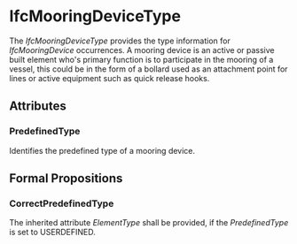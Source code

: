 # IfcMooringDeviceType

The _IfcMooringDeviceType_ provides the type information for _IfcMooringDevice_ occurrences.<!-- end of definition -->
A mooring device is an active or passive built element who's primary function is to participate in the mooring of a vessel, this could be in the form of a bollard used as an attachment point for lines or active equipment such as quick release hooks.

## Attributes

### PredefinedType
Identifies the predefined type of a mooring device.

## Formal Propositions

### CorrectPredefinedType
The inherited attribute _ElementType_ shall be provided, if the _PredefinedType_ is set to USERDEFINED.
